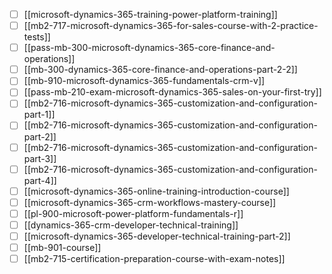 - [ ] [[microsoft-dynamics-365-training-power-platform-training]]
- [ ] [[mb2-717-microsoft-dynamics-365-for-sales-course-with-2-practice-tests]]
- [ ] [[pass-mb-300-microsoft-dynamics-365-core-finance-and-operations]]
- [ ] [[mb-300-dynamics-365-core-finance-and-operations-part-2-2]]
- [ ] [[mb-910-microsoft-dynamics-365-fundamentals-crm-v]]
- [ ] [[pass-mb-210-exam-microsoft-dynamics-365-sales-on-your-first-try]]
- [ ] [[mb2-716-microsoft-dynamics-365-customization-and-configuration-part-1]]
- [ ] [[mb2-716-microsoft-dynamics-365-customization-and-configuration-part-2]]
- [ ] [[mb2-716-microsoft-dynamics-365-customization-and-configuration-part-3]]
- [ ] [[mb2-716-microsoft-dynamics-365-customization-and-configuration-part-4]]
- [ ] [[microsoft-dynamics-365-online-training-introduction-course]]
- [ ] [[microsoft-dynamics-365-crm-workflows-mastery-course]]
- [ ] [[pl-900-microsoft-power-platform-fundamentals-r]]
- [ ] [[dynamics-365-crm-developer-technical-training]]
- [ ] [[microsoft-dynamics-365-developer-technical-training-part-2]]
- [ ] [[mb-901-course]]
- [ ] [[mb2-715-certification-preparation-course-with-exam-notes]]
